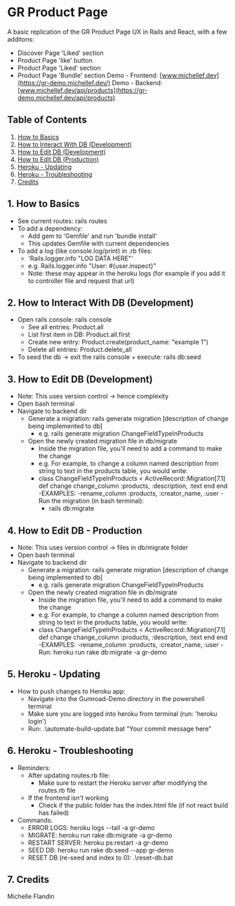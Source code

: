 # GR Product Page 

A basic replication of the GR Product Page UX in Rails and React, with a few additons:
- Discover Page 'Liked' section
- Product Page 'like' button
- Product Page 'Liked' section
- Product Page 'Bundle' section
Demo - Frontend: [www.michellef.dev](https://gr-demo.michellef.dev/)
Demo - Backend:  [www.michellef.dev/api/products](https://gr-demo.michellef.dev/api/products)


## Table of Contents
1. [How to Basics](#how-to-basics)
2. [How to Interact With DB (Development)](#how-to-db-development)
3. [How to Edit DB (Development)](#how-to-edit-db-development)
4. [How to Edit DB (Production)](#how-to-edit-db-production)
5. [Heroku - Updating](#heroku-troubleshooting)
6. [Heroku - Troubleshooting](#heroku-troubleshooting)
7. [Credits](#credits)


## 1. How to Basics <a name="how-to-basics"></a>
- See current routes: rails routes
- To add a dependency:
  - Add gem to 'Gemfile' and run 'bundle install'
  - This updates Gemfile with current dependencies
- To add a log (like console.log/print) in .rb files: 
    - 'Rails.logger.info "LOG DATA HERE"'
    - e.g. Rails.logger.info "User: #{user.inspect}"
    - Note: these may appear in the heroku logs (for example if you add it to controller file and request that url)

## 2. How to Interact With DB (Development)<a name="how-to-db-development"></a>
- Open rails console: rails console
  - See all entries: Product.all
  - List first item in DB: Product.all.first 
  - Create new entry: Product.create(product_name: "example 1")
  - Delete all entries: Product.delete_all
- To seed the db -> exit the rails console + execute: rails db:seed


## 3. How to Edit DB (Development) <a name="how-to-edit-db-development"></a>
- Note: This uses version control -> hence complexity
- Open bash terminal 
- Navigate to backend dir
  - Generate a migration: rails generate migration [description of change being implemented to db]
    - e.g. rails generate migration ChangeFieldTypeInProducts
  - Open the newly created migration file in db/migrate
    - Inside the migration file, you'll need to add a command to make the change
    - e.g. For example, to change a column named description from string to text in the products table, you   would write:
    - class ChangeFieldTypeInProducts < ActiveRecord::Migration[7.1]
        def change
          change_column :products, :description, :text
        end
      end
      -EXAMPLES: 
        -rename_column :products, :creator_name, :user
    -Run the migration (in bash terminal): 
      - rails db:migrate


## 4. How to Edit DB - Production <a name="how-to-edit-db-production"></a>
- Note: This uses version control -> files in db/migrate folder
- Open bash terminal 
- Navigate to backend dir
  - Generate a migration: rails generate migration [description of change being implemented to db]
    - e.g. rails generate migration ChangeFieldTypeInProducts
  - Open the newly created migration file in db/migrate
    - Inside the migration file, you'll need to add a command to make the change
    - e.g. For example, to change a column named description from string to text in the products table, you   would write:
    - class ChangeFieldTypeInProducts < ActiveRecord::Migration[7.1]
        def change
          change_column :products, :description, :text
        end
      end
      -EXAMPLES: 
        -rename_column :products, :creator_name, :user
  -Run: heroku run rake db:migrate -a gr-demo


## 5. Heroku - Updating <a name="heroku-updating"></a>
- How to push changes to Heroku app:
  - Navigate into the Gumroad-Demo directory in the powershell terminal
  - Make sure you are logged into heroku from terminal (run: 'heroku login')
  - Run: .\automate-build-update.bat "Your commit message here"


## 6. Heroku - Troubleshooting <a name="heroku-troubleshooting"></a>
- Reminders:
  - After updating routes.rb file: 
    - Make sure to restart the Heroku server after modifying the routes.rb file 
  - If the frontend isn't working
    - Check if the public folder has the index.html file (if not react build has failed)
- Commands:
  - ERROR LOGS: heroku logs --tail -a gr-demo
  - MIGRATE: heroku run rake db:migrate -a gr-demo
  - RESTART SERVER: heroku ps:restart -a gr-demo
  - SEED DB: heroku run rake db:seed --app gr-demo
  - RESET DB (re-seed and index to 0): .\reset-db.bat


## 7. Credits <a name="credits"></a>
Michelle Flandin